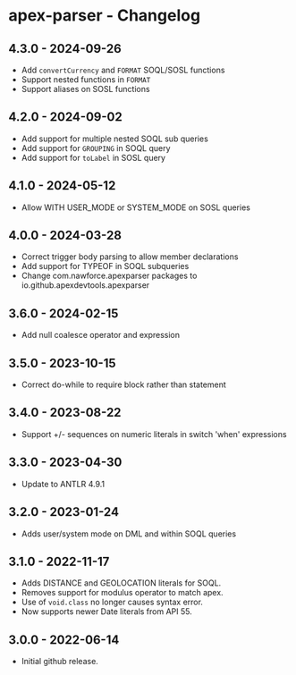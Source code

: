 # apex-parser - Changelog

## 4.3.0 - 2024-09-26

- Add `convertCurrency` and `FORMAT` SOQL/SOSL functions
- Support nested functions in `FORMAT`
- Support aliases on SOSL functions

## 4.2.0 - 2024-09-02

- Add support for multiple nested SOQL sub queries
- Add support for `GROUPING` in SOQL query
- Add support for `toLabel` in SOSL query

## 4.1.0 - 2024-05-12

- Allow WITH USER_MODE or SYSTEM_MODE on SOSL queries

## 4.0.0 - 2024-03-28

- Correct trigger body parsing to allow member declarations
- Add support for TYPEOF in SOQL subqueries
- Change com.nawforce.apexparser packages to io.github.apexdevtools.apexparser

## 3.6.0 - 2024-02-15

- Add null coalesce operator and expression

## 3.5.0 - 2023-10-15

- Correct do-while to require block rather than statement

## 3.4.0 - 2023-08-22

- Support +/- sequences on numeric literals in switch 'when' expressions

## 3.3.0 - 2023-04-30

- Update to ANTLR 4.9.1

## 3.2.0 - 2023-01-24

- Adds user/system mode on DML and within SOQL queries

## 3.1.0 - 2022-11-17

- Adds DISTANCE and GEOLOCATION literals for SOQL.
- Removes support for modulus operator to match apex.
- Use of `void.class` no longer causes syntax error.
- Now supports newer Date literals from API 55.

## 3.0.0 - 2022-06-14

- Initial github release.
